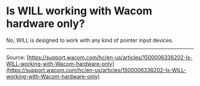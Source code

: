 # Is WILL working with Wacom hardware only?

No, WILL is designed to work with any kind of pointer input devices.

---
Source: [https://support.wacom.com/hc/en-us/articles/1500006336202-Is-WILL-working-with-Wacom-hardware-only](https://support.wacom.com/hc/en-us/articles/1500006336202-Is-WILL-working-with-Wacom-hardware-only)
